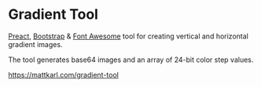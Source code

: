 # Gradient Tool

[Preact](https://preactjs.com), [Bootstrap](https://getbootstrap.com/) & [Font Awesome](https://fontawesome.com/) tool for creating vertical and horizontal gradient images.

The tool generates base64 images and an array of 24-bit color step values.

https://mattkarl.com/gradient-tool
